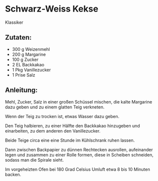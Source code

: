 Schwarz-Weiss Kekse
===
Klassiker

Zutaten:
---
- 300 g Weizenmehl
- 200 g Margarine
- 100 g Zucker
- 2 EL Backkakao
- 1 Pkg Vanillezucker
- 1 Prise Salz

Anleitung:
---
Mehl, Zucker, Salz in einer großen Schüssel mischen, die kalte Margarine dazu geben und zu einem glatten Teig verkneten.

Wenn der Teig zu trocken ist, etwas Wasser dazu geben.

Den Teig halbieren, zu einer Hälfte den Backkakao hinzugeben und einarbeiten, zu dem anderen den Vanillezucker.

Beide Teige circa eine eine Stunde im Kühlschrank ruhen lassen.

Dann zwischen Backpapier zu dünnen Rechtecken ausrollen, aufeinander legen und zusammen zu einer Rolle formen, diese in Scheiben schneiden, sodass man die Spirale sieht.

Im vorgeheizten Ofen bei 180 Grad Celsius Umluft etwa 8 bis 10 Minuten backen.